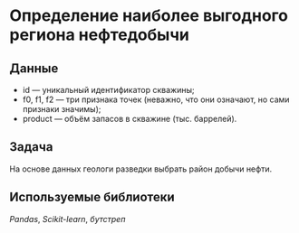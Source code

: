 # Определение наиболее выгодного региона нефтедобычи

## Данные

- id — уникальный идентификатор скважины;
- f0, f1, f2 — три признака точек (неважно, что они означают, но сами признаки значимы);
- product — объём запасов в скважине (тыс. баррелей).

## Задача

На основе данных геологи разведки выбрать район добычи нефти. 

## Используемые библиотеки
*Pandas*, *Scikit-learn*, *бутстреп*